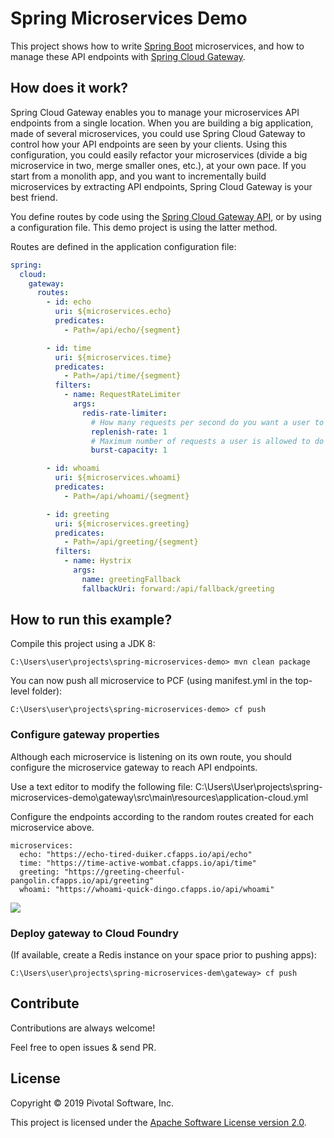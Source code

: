 # Spring Microservices Demo

This project shows how to write
[Spring Boot](http://spring.io/projects/spring-boot) microservices,
and how to manage these API endpoints with
[Spring Cloud Gateway](http://spring.io/projects/spring-cloud-gateway).

## How does it work?

Spring Cloud Gateway enables you to manage your microservices API
endpoints from a single location. When you are building a big application,
made of several microservices, you could use Spring Cloud Gateway
to control how your API endpoints are seen by your clients. Using this
configuration, you could easily refactor your microservices
(divide a big microservice in two, merge smaller ones, etc.), at your
own pace. If you start from a monolith app, and you want to incrementally
build microservices by extracting API endpoints, Spring Cloud Gateway
is your best friend.

You define routes by code using the
[Spring Cloud Gateway API](https://cloud.spring.io/spring-cloud-static/spring-cloud-gateway/2.0.2.RELEASE/single/spring-cloud-gateway.html),
or by using a configuration file. This demo project is using the latter method.

Routes are defined in the application configuration file:
```yaml
spring:
  cloud:
    gateway:
      routes:
        - id: echo
          uri: ${microservices.echo}
          predicates:
            - Path=/api/echo/{segment}

        - id: time
          uri: ${microservices.time}
          predicates:
            - Path=/api/time/{segment}
          filters:
            - name: RequestRateLimiter
              args:
                redis-rate-limiter:
                  # How many requests per second do you want a user to be allowed to do?
                  replenish-rate: 1
                  # Maximum number of requests a user is allowed to do in a single second.
                  burst-capacity: 1

        - id: whoami
          uri: ${microservices.whoami}
          predicates:
            - Path=/api/whoami/{segment}

        - id: greeting
          uri: ${microservices.greeting}
          predicates:
            - Path=/api/greeting/{segment}
          filters:
            - name: Hystrix
              args:
                name: greetingFallback
                fallbackUri: forward:/api/fallback/greeting
```

## How to run this example?

Compile this project using a JDK 8:
```shell
C:\Users\user\projects\spring-microservices-demo> mvn clean package
```

You can now push all microservice to PCF (using manifest.yml in the top-level folder):
```shell
C:\Users\user\projects\spring-microservices-demo> cf push
```

### Configure gateway properties
Although each microservice is listening on its own route,
you should configure the microservice gateway to reach API endpoints.

Use a text editor to modify the following file:
C:\Users\User\projects\spring-microservices-demo\gateway\src\main\resources\application-cloud.yml


Configure the endpoints according to the random routes created for each microservice above.
```
microservices:
  echo: "https://echo-tired-duiker.cfapps.io/api/echo"
  time: "https://time-active-wombat.cfapps.io/api/time"
  greeting: "https://greeting-cheerful-pangolin.cfapps.io/api/greeting"
  whoami: "https://whoami-quick-dingo.cfapps.io/api/whoami"
```

<img src="https://imgur.com/download/oE26wdY"/>

### Deploy gateway to Cloud Foundry

(If available, create a Redis instance on your space prior
to pushing apps):
```shell
C:\Users\user\projects\spring-microservices-dem\gateway> cf push
```


## Contribute

Contributions are always welcome!

Feel free to open issues & send PR.

## License

Copyright &copy; 2019 Pivotal Software, Inc.

This project is licensed under the [Apache Software License version 2.0](https://www.apache.org/licenses/LICENSE-2.0).
